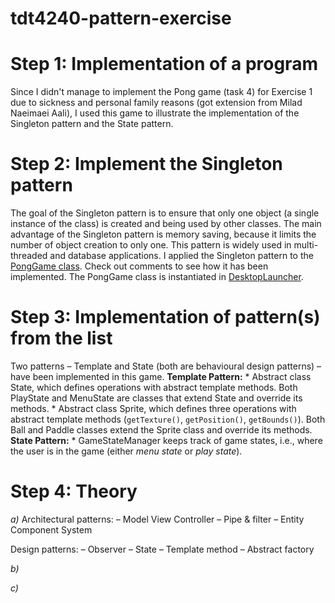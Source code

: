 # tdt4240-pattern-exercise

# Step 1: Implementation of a program
Since I didn't manage to implement the Pong game (task 4) for Exercise 1 due to sickness and personal family reasons 
(got extension from Milad Naeimaei Aali), I used this game to illustrate the implementation of the Singleton pattern
and the State pattern.

# Step 2: Implement the Singleton pattern
The goal of the Singleton pattern is to ensure that only one object (a single instance of the class) is created and being used by other classes.
The main advantage of the Singleton pattern is memory saving, because it limits the number of object creation to only one. This pattern is widely used
in multi-threaded and database applications.
I applied the Singleton pattern to the [PongGame class](core/src/com/pong/game/PongGame.java). Check out comments to see how it has been implemented.
The PongGame class is instantiated in [DesktopLauncher](desktop/src/com/pong/game/DesktopLauncher.java).

# Step 3: Implementation of pattern(s) from the list
Two patterns – Template and State (both are behavioural design patterns) – have been implemented in this game.
**Template Pattern:**
    * Abstract class State, which defines operations with abstract template methods. Both PlayState and MenuState are classes that extend State and override its methods. 
    * Abstract class Sprite, which defines three operations with abstract template methods (`getTexture()`, `getPosition()`, `getBounds()`). Both Ball and Paddle classes extend the Sprite class and override its methods.
**State Pattern:**
    * GameStateManager keeps track of game states, i.e., where the user is in the game (either *menu state* or *play state*).

# Step 4: Theory
_a)_ 
Architectural patterns:
– Model View Controller
– Pipe & filter
– Entity Component System

Design patterns:
– Observer
– State
– Template method
– Abstract factory

_b)_


_c)_
